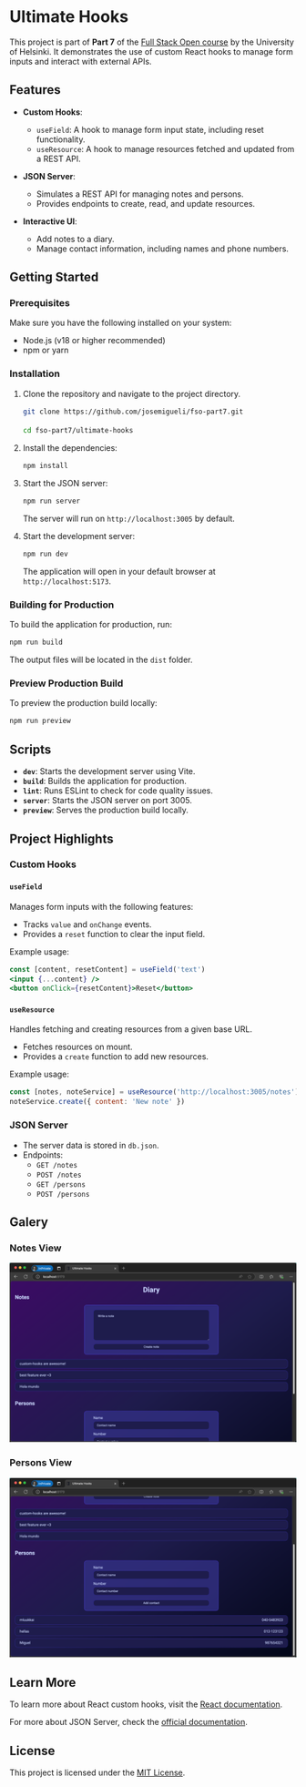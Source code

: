 # Ultimate Hooks

This project is part of **Part 7** of the [Full Stack Open course](https://fullstackopen.com/en/) by the University of Helsinki. It demonstrates the use of custom React hooks to manage form inputs and interact with external APIs.

## Features

- **Custom Hooks**:

  - `useField`: A hook to manage form input state, including reset functionality.
  - `useResource`: A hook to manage resources fetched and updated from a REST API.

- **JSON Server**:

  - Simulates a REST API for managing notes and persons.
  - Provides endpoints to create, read, and update resources.

- **Interactive UI**:
  - Add notes to a diary.
  - Manage contact information, including names and phone numbers.

## Getting Started

### Prerequisites

Make sure you have the following installed on your system:

- Node.js (v18 or higher recommended)
- npm or yarn

### Installation

1. Clone the repository and navigate to the project directory.

    ```bash
    git clone https://github.com/josemigueli/fso-part7.git

    cd fso-part7/ultimate-hooks
    ```

2. Install the dependencies:

   ```bash
   npm install
   ```

3. Start the JSON server:

   ```bash
   npm run server
   ```

   The server will run on `http://localhost:3005` by default.

4. Start the development server:

   ```bash
   npm run dev
   ```

   The application will open in your default browser at `http://localhost:5173`.

### Building for Production

To build the application for production, run:

```bash
npm run build
```

The output files will be located in the `dist` folder.

### Preview Production Build

To preview the production build locally:

```bash
npm run preview
```

## Scripts

- **`dev`**: Starts the development server using Vite.
- **`build`**: Builds the application for production.
- **`lint`**: Runs ESLint to check for code quality issues.
- **`server`**: Starts the JSON server on port 3005.
- **`preview`**: Serves the production build locally.

## Project Highlights

### Custom Hooks

#### `useField`

Manages form inputs with the following features:

- Tracks `value` and `onChange` events.
- Provides a `reset` function to clear the input field.

Example usage:

```jsx
const [content, resetContent] = useField('text')
<input {...content} />
<button onClick={resetContent}>Reset</button>
```

#### `useResource`

Handles fetching and creating resources from a given base URL.

- Fetches resources on mount.
- Provides a `create` function to add new resources.

Example usage:

```jsx
const [notes, noteService] = useResource('http://localhost:3005/notes')
noteService.create({ content: 'New note' })
```

### JSON Server

- The server data is stored in `db.json`.
- Endpoints:
  - `GET /notes`
  - `POST /notes`
  - `GET /persons`
  - `POST /persons`

## Galery

### Notes View

![Notes view](public/notes.png)

### Persons View

![Persons view](public/persons.png)

## Learn More

To learn more about React custom hooks, visit the [React documentation](https://react.dev/learn/reusing-logic-with-custom-hooks).

For more about JSON Server, check the [official documentation](https://github.com/typicode/json-server).

## License

This project is licensed under the [MIT License](https://opensource.org/licenses/MIT).
